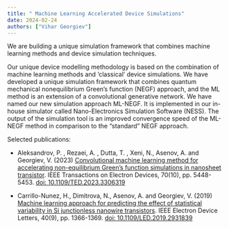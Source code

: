 ```yaml
---
title: " Machine Learning Accelerated Device Simulations"
date: 2024-02-24
authors: ["Vihar Georgiev"]
---
```


We are building a unique simulation framework that combines machine learning methods and device simulation techniques. 

<!--more-->

Our unique device modelling methodology is based on the combination of machine learning methods and ‘classical’ device simulations. We have developed a unique simulation framework that combines quantum mechanical nonequilibrium Green’s function (NEGF) approach, and the ML method is an extension of a convolutional generative network. We have named our new simulation approach ML-NEGF. It is implemented in our in-house simulator called Nano-Electronics Simulation Software (NESS). The output of the simulation tool is an improved convergence speed of the ML-NEGF method in comparison to the “standard” NEGF approach. 


Selected publications:
- Aleksandrov, P. , Rezaei, A. , Dutta, T. , Xeni, N., Asenov, A.  and Georgiev, V.  (2023) [Convolutional machine learning method for accelerating non-equilibrium Green’s function simulations in nanosheet transistor](https://eprints.gla.ac.uk/304810/). IEEE Transactions on Electron Devices, 70(10), pp. 5448-5453. [doi: 10.1109/TED.2023.3306319](https://ieeexplore.ieee.org/document/10231075)

- Carrillo-Nunez, H., Dimitrova, N., Asenov, A.  and Georgiev, V.  (2019) [Machine learning approach for predicting the effect of statistical variability in Si junctionless nanowire transistors](https://eprints.gla.ac.uk/191552/). IEEE Electron Device Letters, 40(9), pp. 1366-1369. [doi: 10.1109/LED.2019.2931839](https://ieeexplore.ieee.org/document/8779691)